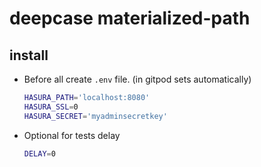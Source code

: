# deepcase materialized-path

## install

- Before all create `.env` file. (in gitpod sets automatically)
  ```sh
  HASURA_PATH='localhost:8080'
  HASURA_SSL=0
  HASURA_SECRET='myadminsecretkey'
  ```
- Optional for tests delay
  ```sh
  DELAY=0
  ```